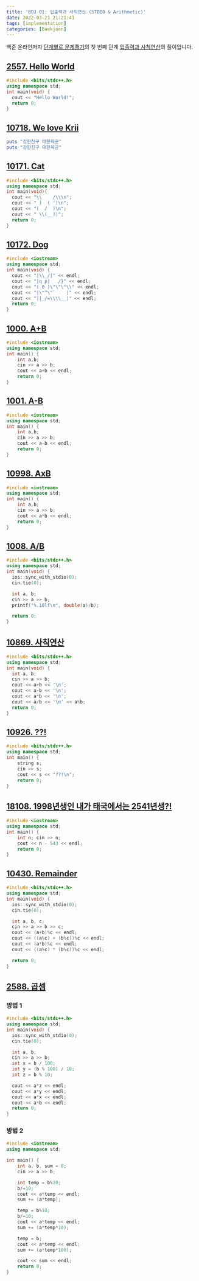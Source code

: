 ```yaml
---
title: 'BOJ 01: 입출력과 사칙연산 (STDIO & Arithmetic)'
date: 2022-03-21 21:21:41
tags: [implementation]
categories: [Baekjoon]
---
```


백준 온라인저지 [단계별로 문제풀기](https://www.acmicpc.net/step)의 첫 번째 단계 [입출력과 사칙연산](https://www.acmicpc.net/step/1)의 풀이입니다.

## [2557. Hello World](https://www.acmicpc.net/problem/2557)

```cpp
#include <bits/stdc++.h>
using namespace std;
int main(void) {
  cout << "Hello World!";
  return 0;
}
```

## [10718. We love Krii](https://www.acmicpc.net/problem/10718)

```rb
puts "강한친구 대한육군"
puts "강한친구 대한육군"
```

## [10171. Cat](https://www.acmicpc.net/problem/10171)

```cpp
#include <bits/stdc++.h>
using namespace std;
int main(void){
  cout << "\\    /\\\n";
  cout << " )  ( ')\n";
  cout << "(  /  )\n";
  cout << " \\(__)|";
  return 0;
}
```

## [10172. Dog](https://www.acmicpc.net/problem/10172)

```cpp
#include <iostream> 
using namespace std;
int main(void) {
  cout << "|\\_/|" << endl;
  cout << "|q p|   /}" << endl;
  cout << "( 0 )\"\"\"\\" << endl;
  cout << "|\"^\"`    |" << endl;
  cout << "||_/=\\\\__|" << endl;
  return 0;
}
```

## [1000. A+B](https://www.acmicpc.net/problem/1000)

```cpp
#include <iostream>
using namespace std;
int main() {
    int a,b;
    cin >> a >> b;
    cout << a+b << endl;
    return 0;
}
```

## [1001. A-B](https://www.acmicpc.net/problem/1001)

```cpp
#include <iostream>
using namespace std;
int main() {
    int a,b;
    cin >> a >> b;
    cout << a-b << endl;
    return 0;
}
```

## [10998. AxB](https://www.acmicpc.net/problem/10998)

```cpp
#include <iostream>
using namespace std;
int main() {
    int a,b;
    cin >> a >> b;
    cout << a*b << endl;
    return 0;
}
```

## [1008. A/B](https://www.acmicpc.net/problem/1008)

```cpp
#include <bits/stdc++.h> 
using namespace std;
int main(void) {
  ios::sync_with_stdio(0);
  cin.tie(0);

  int a, b;
  cin >> a >> b;
  printf("%.10lf\n", double(a)/b);

  return 0;
}
```

## [10869. 사칙연산](https://www.acmicpc.net/problem/10869)

```cpp
#include <bits/stdc++.h>
using namespace std;
int main(void) {
  int a, b;
  cin >> a >> b;
  cout << a+b << '\n';
  cout << a-b << '\n';
  cout << a*b << '\n';
  cout << a/b << '\n' << a%b;
  return 0;
}
```

## [10926. ??!](https://www.acmicpc.net/problem/10926)

```cpp
#include <bits/stdc++.h>
using namespace std;
int main() {
    string s;
    cin >> s;
    cout << s << "??!\n";
    return 0;
}
```

## [18108. 1998년생인 내가 태국에서는 2541년생?! ](https://www.acmicpc.net/problem/18108)

```cpp
#include <iostream>
using namespace std;
int main() {
    int n; cin >> n;
    cout << n - 543 << endl;
    return 0;
}
```

## [10430. Remainder](https://www.acmicpc.net/problem/10430)

```cpp
#include <bits/stdc++.h> 
using namespace std;
int main(void) {
  ios::sync_with_stdio(0);
  cin.tie(0);

  int a, b, c;
  cin >> a >> b >> c;
  cout << (a+b)%c << endl;
  cout << ((a%c) + (b%c))%c << endl;
  cout << (a*b)%c << endl;
  cout << ((a%c) * (b%c))%c << endl;

  return 0;
}
```

## [2588. 곱셈](https://www.acmicpc.net/problem/2588)

### 방법 1
```cpp
#include <bits/stdc++.h> 
using namespace std;
int main(void) {
  ios::sync_with_stdio(0);
  cin.tie(0);

  int a, b;
  cin >> a >> b;
  int x = b / 100; 
  int y = (b % 100) / 10;
  int z = b % 10;

  cout << a*z << endl;
  cout << a*y << endl;
  cout << a*x << endl;
  cout << a*b << endl;
  return 0;
}
```

### 방법 2
```cpp
#include <iostream>
using namespace std;

int main() {
	int a, b, sum = 0;
	cin >> a >> b;

	int temp = b%10;
	b/=10;
	cout << a*temp << endl;
	sum += (a*temp);

	temp = b%10;
	b/=10;
	cout << a*temp << endl;
	sum += (a*temp*10);

	temp = b;
	cout << a*temp << endl;
	sum += (a*temp*100);

	cout << sum << endl;
	return 0;
}
```
